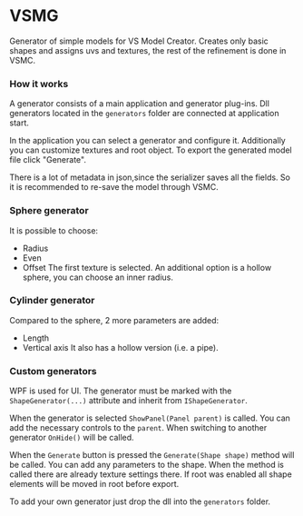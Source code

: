# VSMG
Generator of simple models for VS Model Creator. Creates only basic shapes and assigns uvs and textures, the rest of the refinement is done in VSMC.

### How it works
A generator consists of a main application and generator plug-ins. Dll generators located in the `generators` folder are connected at application start.

In the application you can select a generator and configure it. Additionally you can customize textures and root object. To export the generated model file click "Generate".

There is a lot of metadata in json,since the serializer saves all the fields. So it is recommended to re-save the model through VSMC.

### Sphere generator
It is possible to choose:
- Radius
- Even
- Offset
The first texture is selected.
An additional option is a hollow sphere, you can choose an inner radius.

### Cylinder generator
Compared to the sphere, 2 more parameters are added:
- Length
- Vertical axis
It also has a hollow version (i.e. a pipe).

### Custom generators
WPF is used for UI. The generator must be marked with the `ShapeGenerator(...)` attribute and inherit from `IShapeGenerator`.

When the generator is selected `ShowPanel(Panel parent)` is called. You can add the necessary controls to the `parent`. When switching to another generator `OnHide()` will be called.

When the `Generate` button is pressed the `Generate(Shape shape)` method will be called. You can add any parameters to the shape. When the method is called there are already texture settings there. If root was enabled all shape elements will be moved in root before export.

To add your own generator just drop the dll into the `generators` folder.
